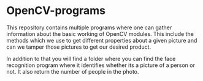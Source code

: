 # OpenCV-programs
This repository contains multiple programs where one can gather information about the basic working of OpenCV modules. This include the methods which we use to get different properties about a given picture and can we tamper those pictures to get our desired product. 

In addition to that you will find a folder where you can find the face recognition program where it identifies whether its a picture of a person or not. It also return the number of people in the photo.
